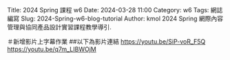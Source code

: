 Title: 2024 Spring 課程 w6 Date: 2024-03-28 11:00 Category: w6 Tags: 網誌編寫 Slug: 2024-Spring-w6-blog-tutorial Author: kmol
2024 Spring 網際內容管理與協同產品設計實習課程教學導引.

＃新增影片上字幕作業 ##以下為影片連結 https://youtu.be/SiP-voR_F5Q https://youtu.be/q7m_LIBWOjM